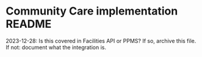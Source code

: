 # Community Care implementation README

2023-12-28: Is this covered in Facilities API or PPMS? If so, archive this file. If not: document what the integration is.